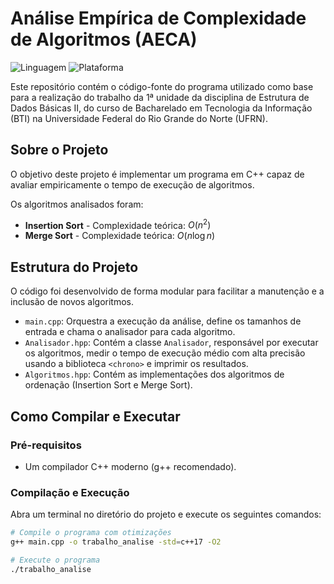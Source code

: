 # Análise Empírica de Complexidade de Algoritmos (AECA)

![Linguagem](https://img.shields.io/badge/Linguagem-C%2B%2B-blue.svg)
![Plataforma](https://img.shields.io/badge/Plataforma-Windows%20%7C%20Linux%20%7C%20macOS-lightgrey.svg)

Este repositório contém o código-fonte do programa utilizado como base para a realização do trabalho da 1ª unidade da disciplina de Estrutura de Dados Básicas II, do curso de Bacharelado em Tecnologia da Informação (BTI) na Universidade Federal do Rio Grande do Norte (UFRN).

## Sobre o Projeto

O objetivo deste projeto é implementar um programa em C++ capaz de avaliar empiricamente o tempo de execução de algoritmos.

Os algoritmos analisados foram:
* **Insertion Sort** - Complexidade teórica: $O(n^2)$
* **Merge Sort** - Complexidade teórica: $O(n \log n)$

## Estrutura do Projeto

O código foi desenvolvido de forma modular para facilitar a manutenção e a inclusão de novos algoritmos.

* `main.cpp`: Orquestra a execução da análise, define os tamanhos de entrada e chama o analisador para cada algoritmo.
* `Analisador.hpp`: Contém a classe `Analisador`, responsável por executar os algoritmos, medir o tempo de execução médio com alta precisão usando a biblioteca `<chrono>` e imprimir os resultados.
* `Algoritmos.hpp`: Contém as implementações dos algoritmos de ordenação (Insertion Sort e Merge Sort).

## Como Compilar e Executar

### Pré-requisitos
* Um compilador C++ moderno (g++ recomendado).

### Compilação e Execução
Abra um terminal no diretório do projeto e execute os seguintes comandos:

```bash
# Compile o programa com otimizações
g++ main.cpp -o trabalho_analise -std=c++17 -O2

# Execute o programa
./trabalho_analise
